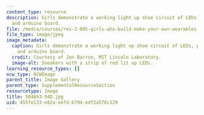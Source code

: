 ```yaml
---
content_type: resource
description: Girls demonstrate a working light up shoe circuit of LEDs, pressure sensor,
  and arduino board.
file: /media/courses/res-2-005-girls-who-build-make-your-own-wearables-workshop-spring-2015/455fe133e82aeefdb794edf2a576c129_504693-94D.jpg
file_type: image/jpeg
image_metadata:
  caption: Girls demonstrate a working light up shoe circuit of LEDs, pressure sensor,
    and arduino board.
  credit: Courtesy of Jon Barron, MIT Lincoln Laboratory.
  image-alt: Sneakers with a strip of red lit up LEDs.
learning_resource_types: []
ocw_type: OCWImage
parent_title: Image Gallery
parent_type: SupplementalResourceSection
resourcetype: Image
title: 504693-94D.jpg
uid: 455fe133-e82a-eefd-b794-edf2a576c129
---
```

